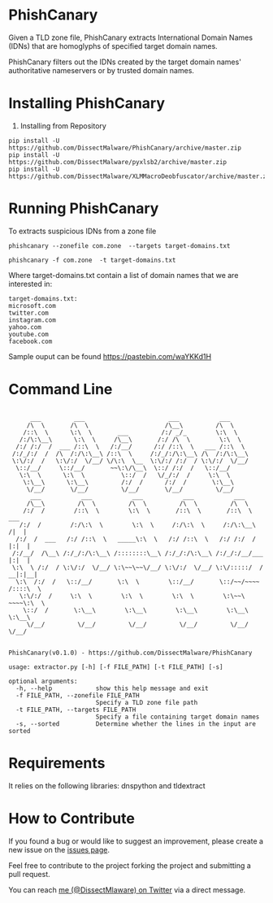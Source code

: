 # PhishCanary
Given a TLD zone file, PhishCanary extracts International Domain Names (IDNs) that are homoglyphs of specified target domain names.

PhishCanary filters out the IDNs created by the target domain names' authoritative nameservers or by trusted domain names.


# Installing PhishCanary

1. Installing from Repository

```
pip install -U https://github.com/DissectMalware/PhishCanary/archive/master.zip
pip install -U https://github.com/DissectMalware/pyxlsb2/archive/master.zip
pip install -U https://github.com/DissectMalware/XLMMacroDeobfuscator/archive/master.zip
```

# Running PhishCanary
To extracts suspicious IDNs from a zone file

```
phishcanary --zonefile com.zone  --targets target-domains.txt

phishcanary -f com.zone  -t target-domains.txt
```

Where target-domains.txt contain a list of domain names that we are interested in:

```
target-domains.txt:
microsoft.com
twitter.com
instagram.com
yahoo.com
youtube.com
facebook.com
```

Sample ouput can be found https://pastebin.com/waYKKd1H


# Command Line

```

      ___         ___                       ___           ___
     /\  \       /\  \                     /\__\         /\  \
    /::\  \      \:\  \       ___         /:/ _/_        \:\  \
   /:/\:\__\      \:\  \     /\__\       /:/ /\  \        \:\  \
  /:/ /:/  /  ___ /::\  \   /:/__/      /:/ /::\  \   ___ /::\  \
 /:/_/:/  /  /\  /:/\:\__\ /::\  \     /:/_/:/\:\__\ /\  /:/\:\__\
 \:\/:/  /   \:\/:/  \/__/ \/\:\  \__  \:\/:/ /:/  / \:\/:/  \/__/
  \::/__/     \::/__/       ~~\:\/\__\  \::/ /:/  /   \::/__/
   \:\  \      \:\  \          \::/  /   \/_/:/  /     \:\  \
    \:\__\      \:\__\         /:/  /      /:/  /       \:\__\
     \/__/       \/__/         \/__/       \/__/         \/__/
      ___           ___           ___           ___           ___
     /\__\         /\  \         /\  \         /\  \         /\  \
    /:/  /        /::\  \        \:\  \       /::\  \       /::\  \         ___
   /:/  /        /:/\:\  \        \:\  \     /:/\:\  \     /:/\:\__\       /|  |
  /:/  /  ___   /:/ /::\  \   _____\:\  \   /:/ /::\  \   /:/ /:/  /      |:|  |
 /:/__/  /\__\ /:/_/:/\:\__\ /::::::::\__\ /:/_/:/\:\__\ /:/_/:/__/___    |:|  |
 \:\  \ /:/  / \:\/:/  \/__/ \:\~~\~~\/__/ \:\/:/  \/__/ \:\/:::::/  /  __|:|__|
  \:\  /:/  /   \::/__/       \:\  \        \::/__/       \::/~~/~~~~  /::::\  \
   \:\/:/  /     \:\  \        \:\  \        \:\  \        \:\~~\      ~~~~\:\  \
    \::/  /       \:\__\        \:\__\        \:\__\        \:\__\          \:\__\
     \/__/         \/__/         \/__/         \/__/         \/__/           \/__/


PhishCanary(v0.1.0) - https://github.com/DissectMalware/PhishCanary

usage: extractor.py [-h] [-f FILE_PATH] [-t FILE_PATH] [-s]

optional arguments:
  -h, --help            show this help message and exit
  -f FILE_PATH, --zonefile FILE_PATH
                        Specify a TLD zone file path
  -t FILE_PATH, --targets FILE_PATH
                        Specify a file containing target domain names
  -s, --sorted          Determine whether the lines in the input are sorted

```

# Requirements

It relies on the following libraries: dnspython and tldextract


# How to Contribute
If you found a bug or would like to suggest an improvement, please create a new issue on the [issues page](https://github.com/DissectMalware/PhishCanary/issues).

Feel free to contribute to the project forking the project and submitting a pull request.

You can reach [me (@DissectMlaware) on Twitter](https://twitter.com/DissectMalware) via a direct message.

